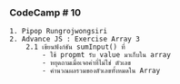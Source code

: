 ### CodeCamp # 10
    1. Pipop Rungrojwongsiri
    2. Advance JS : Exercise Array 3
        2.1 เขียนฟังก์ชัน sumInput() ที่
            - ใช้ propmt รับ value มาเก็บใน array
            - หยุดถามเมื่อเจอค่าที่ไม่ใช่ ตัวเลข
            - คำนวณผลรวมของตัวเลขทั้งหมดใน Array
